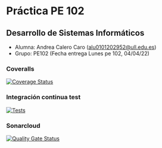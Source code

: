 # Práctica PE 102


## Desarrollo de Sistemas Informáticos

- Alumna: Andrea Calero Caro ([alu0101202952@ull.edu.es](alu0101202952@ull.edu.es))
- Grupo: PE102 (Fecha entrega Lunes pe 102, 04/04/22)

### Coveralls
[![Coverage Status](https://coveralls.io/repos/github/ULL-ESIT-INF-DSI-2122/practica-pe-102-lunes04-04-22-AndreaCaleroCaro/badge.svg?branch=master)](https://coveralls.io/github/ULL-ESIT-INF-DSI-2122/practica-pe-102-lunes04-04-22-AndreaCaleroCaro?branch=master)

### Integración continua test
[![Tests](https://github.com/ULL-ESIT-INF-DSI-2122/practica-pe-102-lunes04-04-22-AndreaCaleroCaro/actions/workflows/node.js.yml/badge.svg)](https://github.com/ULL-ESIT-INF-DSI-2122/practica-pe-102-lunes04-04-22-AndreaCaleroCaro/actions/workflows/node.js.yml)

### Sonarcloud 
[![Quality Gate Status](https://sonarcloud.io/api/project_badges/measure?project=ULL-ESIT-INF-DSI-2122_practica-pe-102-lunes04-04-22-AndreaCaleroCaro&metric=alert_status)](https://sonarcloud.io/summary/new_code?id=ULL-ESIT-INF-DSI-2122_practica-pe-102-lunes04-04-22-AndreaCaleroCaro)
